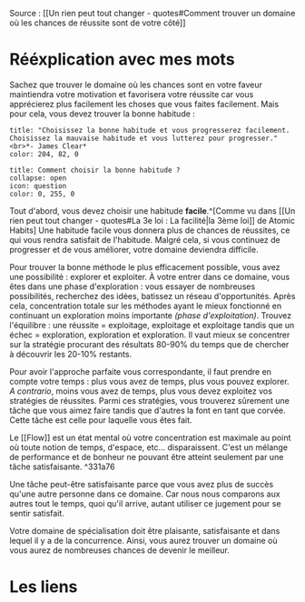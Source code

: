 Source : [[Un rien peut tout changer - quotes#Comment trouver un domaine où les chances de réussite sont de votre côté]]
# Rééxplication avec mes mots
Sachez que trouver le domaine où les chances sont en votre faveur maintiendra votre motivation et favorisera votre réussite car vous apprécierez plus facilement les choses que vous faites facilement. Mais pour cela, vous devez trouver la bonne habitude : 
```ad-quote
title: "Choisissez la bonne habitude et vous progresserez facilement. Choisissez la mauvaise habitude et vous lutterez pour progresser."<br>*- James Clear*
color: 204, 82, 0
```

```ad-help
title: Comment choisir la bonne habitude ?
collapse: open
icon: question
color: 0, 255, 0
```
Tout d'abord, vous devez choisir une habitude **facile**.^[Comme vu dans [[Un rien peut tout changer - quotes#La 3e loi : La facilité|la 3ème loi]] de Atomic Habits] Une habitude facile vous donnera plus de chances de réussites, ce qui vous rendra satisfait de l'habitude. Malgré cela, si vous continuez de progresser et de vous améliorer, votre domaine deviendra difficile.

Pour trouver la bonne méthode le plus efficacement possible, vous avez une possibilité : explorer et exploiter. À votre entrer dans ce domaine, vous êtes dans une phase d'exploration : vous essayer de nombreuses possibilités, recherchez des idées, batissez un réseau d'opportunités. Après cela, concentration totale sur les méthodes ayant le mieux fonctionné en continuant un exploration moins importante *(phase d'exploitation)*. Trouvez l'équilibre : une réussite = exploitage, exploitage et exploitage tandis que un échec = exploration, exploration et exploration. Il vaut mieux se concentrer sur la stratégie procurant des résultats 80-90% du temps que de chercher à découvrir les 20-10% restants.

Pour avoir l'approche parfaite vous correspondante, il faut prendre en compte votre temps : plus vous avez de temps, plus vous pouvez explorer. *A contrario*, moins vous avez de temps, plus vous devez exploitez vos stratégies de réussites. Parmi ces stratégies, vous trouverez sûrement une tâche que vous aimez faire tandis que d'autres la font en tant que corvée. Cette tâche est celle pour laquelle vous êtes fait.

Le [[Flow]] est un état mental où votre concentration est maximale au point où toute notion de temps, d'espace, etc... disparaissent. C'est un mélange de performance et de bonheur ne pouvant être atteint seulement par une tâche satisfaisante. ^331a76

Une tâche peut-être satisfaisante parce que vous avez plus de succès qu'une autre personne dans ce domaine. Car nous nous comparons aux autres tout le temps, quoi qu'il arrive, autant utiliser ce jugement pour se sentir satisfait.

Votre domaine de spécialisation doit être plaisante, satisfaisante et dans lequel il y a de la concurrence. Ainsi, vous aurez trouver un domaine où vous aurez de nombreuses chances de devenir le meilleur.
# Les liens
